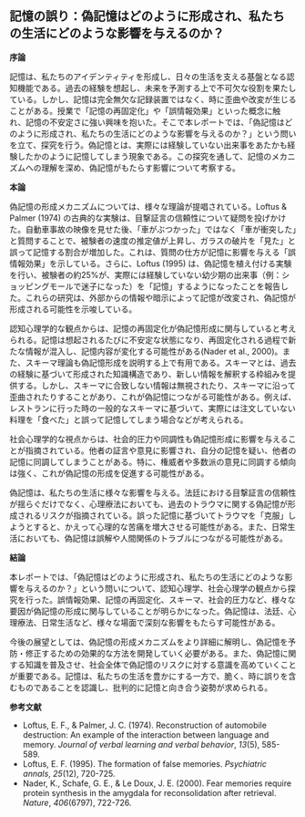 ## 記憶の誤り：偽記憶はどのように形成され、私たちの生活にどのような影響を与えるのか？

**序論**

記憶は、私たちのアイデンティティを形成し、日々の生活を支える基盤となる認知機能である。過去の経験を想起し、未来を予測する上で不可欠な役割を果たしている。しかし、記憶は完全無欠な記録装置ではなく、時に歪曲や改変が生じることがある。授業で「記憶の再固定化」や「誤情報効果」といった概念に触れ、記憶の不安定さに強い興味を抱いた。そこで本レポートでは、「偽記憶はどのように形成され、私たちの生活にどのような影響を与えるのか？」という問いを立て、探究を行う。偽記憶とは、実際には経験していない出来事をあたかも経験したかのように記憶してしまう現象である。この探究を通して、記憶のメカニズムへの理解を深め、偽記憶がもたらす影響について考察する。

**本論**

偽記憶の形成メカニズムについては、様々な理論が提唱されている。Loftus & Palmer (1974) の古典的な実験は、目撃証言の信頼性について疑問を投げかけた。自動車事故の映像を見せた後、「車がぶつかった」ではなく「車が衝突した」と質問することで、被験者の速度の推定値が上昇し、ガラスの破片を「見た」と誤って記憶する割合が増加した。これは、質問の仕方が記憶に影響を与える「誤情報効果」を示している。さらに、Loftus (1995) は、偽記憶を植え付ける実験を行い、被験者の約25%が、実際には経験していない幼少期の出来事（例：ショッピングモールで迷子になった）を「記憶」するようになったことを報告した。これらの研究は、外部からの情報や暗示によって記憶が改変され、偽記憶が形成される可能性を示唆している。

認知心理学的な観点からは、記憶の再固定化が偽記憶形成に関与していると考えられる。記憶は想起されるたびに不安定な状態になり、再固定化される過程で新たな情報が混入し、記憶内容が変化する可能性がある(Nader et al., 2000)。また、スキーマ理論も偽記憶形成を説明する上で有用である。スキーマとは、過去の経験に基づいて形成された知識構造であり、新しい情報を解釈する枠組みを提供する。しかし、スキーマに合致しない情報は無視されたり、スキーマに沿って歪曲されたりすることがあり、これが偽記憶につながる可能性がある。例えば、レストランに行った時の一般的なスキーマに基づいて、実際には注文していない料理を「食べた」と誤って記憶してしまう場合などが考えられる。

社会心理学的な視点からは、社会的圧力や同調性も偽記憶形成に影響を与えることが指摘されている。他者の証言や意見に影響され、自分の記憶を疑い、他者の記憶に同調してしまうことがある。特に、権威者や多数派の意見に同調する傾向は強く、これが偽記憶の形成を促進する可能性がある。

偽記憶は、私たちの生活に様々な影響を与える。法廷における目撃証言の信頼性が揺らぐだけでなく、心理療法においても、過去のトラウマに関する偽記憶が形成されるリスクが指摘されている。誤った記憶に基づいてトラウマを「克服」しようとすると、かえって心理的な苦痛を増大させる可能性がある。また、日常生活においても、偽記憶は誤解や人間関係のトラブルにつながる可能性がある。

**結論**

本レポートでは、「偽記憶はどのように形成され、私たちの生活にどのような影響を与えるのか？」という問いについて、認知心理学、社会心理学の観点から探究を行った。誤情報効果、記憶の再固定化、スキーマ、社会的圧力など、様々な要因が偽記憶の形成に関与していることが明らかになった。偽記憶は、法廷、心理療法、日常生活など、様々な場面で深刻な影響をもたらす可能性がある。

今後の展望としては、偽記憶の形成メカニズムをより詳細に解明し、偽記憶を予防・修正するための効果的な方法を開発していく必要がある。また、偽記憶に関する知識を普及させ、社会全体で偽記憶のリスクに対する意識を高めていくことが重要である。記憶は、私たちの生活を豊かにする一方で、脆く、時に誤りを含むものであることを認識し、批判的に記憶と向き合う姿勢が求められる。


**参考文献**

* Loftus, E. F., & Palmer, J. C. (1974). Reconstruction of automobile destruction: An example of the interaction between language and memory. *Journal of verbal learning and verbal behavior*, *13*(5), 585-589.
* Loftus, E. F. (1995). The formation of false memories. *Psychiatric annals*, *25*(12), 720-725.
* Nader, K., Schafe, G. E., & Le Doux, J. E. (2000). Fear memories require protein synthesis in the amygdala for reconsolidation after retrieval. *Nature*, *406*(6797), 722-726.
